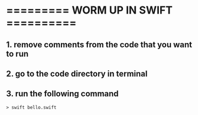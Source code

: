 # ========= WORM UP IN SWIFT ==========
## 1. remove comments from the code that you want to run
## 2. go to the code directory in terminal 
## 3. run the following command
    > swift bello.swift
